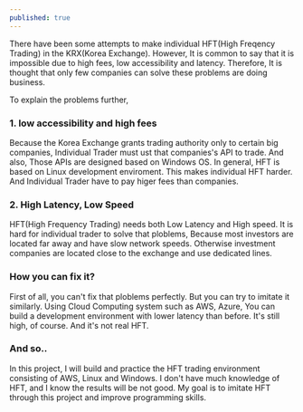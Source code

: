 ```yaml
---
published: true
---
```

There have been some attempts to make individual HFT(High Freqency Trading) in the KRX(Korea Exchange). However, It is common to say that it is impossible due to high fees, low accessibility and latency. Therefore, It is thought that only few companies can solve these problems are doing business.
  
To explain the problems further,

### 1. low accessibility and high fees  
Because the Korea Exchange grants trading authority only to certain big companies, Individual Trader must ust that companies's API to trade. And also, Those APIs are designed based on Windows OS. In general, HFT is based on Linux development enviroment. This makes individual HFT harder. And Individual Trader have to pay higer fees than companies.

### 2. High Latency, Low Speed  
HFT(High Frequency Trading) needs both Low Latency and High speed. It is hard for individual trader to solve that ploblems, Because most investors are located far away and have slow network speeds. Otherwise investment companies are located close to the exchange and use dedicated lines.

### How you can fix it?
First of all, you can't fix that ploblems perfectly. But you can try to imitate it similarly. Using Cloud Computing system such as AWS, Azure, You can build a development environment with lower latency than before. It's still high, of course. And it's not real HFT.

### And so..
In this project, I will build and practice the HFT trading environment consisting of AWS, Linux and Windows. I don't have much knowledge of HFT, and I know the results will be not good. My goal is to imitate HFT through this project and improve programming skills.

